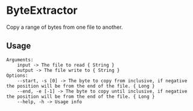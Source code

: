 # ByteExtractor

Copy a range of bytes from one file to another.

## Usage

```
Arguments:
    input -> The file to read { String }
    output -> The file write to { String }
Options:
    --start, -s [0] -> The byte to copy from inclusive, if negative the position will be from the end of the file. { Long }
    --end, -e [-1] -> The byte to copy until inclusive, if negative the position will be from the end of the file. { Long }
    --help, -h -> Usage info
```
